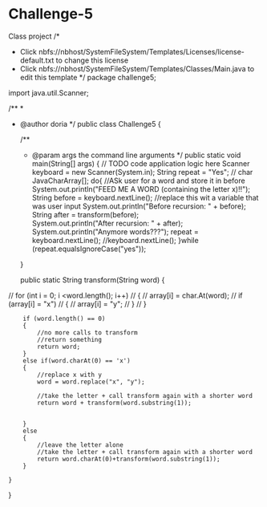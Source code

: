 # Challenge-5
Class project
/*
 * Click nbfs://nbhost/SystemFileSystem/Templates/Licenses/license-default.txt to change this license
 * Click nbfs://nbhost/SystemFileSystem/Templates/Classes/Main.java to edit this template
 */
package challenge5;

import java.util.Scanner;

/**
 *
 * @author doria
 */
public class Challenge5 {

    /**
     * @param args the command line arguments
     */
    public static void main(String[] args) {
        // TODO code application logic here
        Scanner keyboard = new Scanner(System.in); 
        String repeat = "Yes";
//        char JavaCharArray[];
        do{
        //ASk user for a word and store it in before
        System.out.println("FEED ME A WORD (containing the letter x)!!");
        String before = keyboard.nextLine();  //replace this wit a variable that was user input
        System.out.println("Before recursion: " + before);
        String after =  transform(before);       
        System.out.println("After recursion: " + after);
        System.out.println("Anymore words???");
        repeat = keyboard.nextLine();
            //keyboard.nextLine();
        }while (repeat.equalsIgnoreCase("yes"));
        
    }
    
    public static String transform(String word) 
    {
       
//        for (int i = 0; i <word.length(); i++)
//        {
//            array[i] = char.At(word);
//            if (array[i] = "x")
//            {
//                array[i] = "y";
//            }
//        }
     
        if (word.length() == 0)
        {
            //no more calls to transform
            //return something
            return word;
        }
        else if(word.charAt(0) == 'x')
        {
            //replace x with y
            word = word.replace("x", "y");
            
            //take the letter + call transform again with a shorter word
            return word + transform(word.substring(1));           
          
            
        }
        else
        {
            //leave the letter alone
            //take the letter + call transform again with a shorter word
            return word.charAt(0)+transform(word.substring(1));
        }
        
    }
    
}
